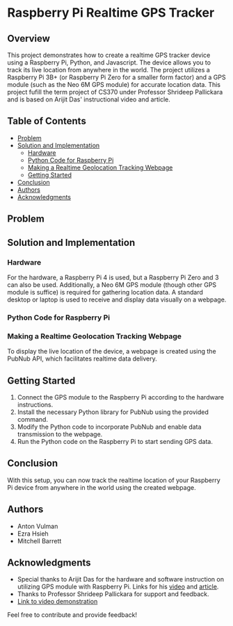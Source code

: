 # Raspberry Pi Realtime GPS Tracker

## Overview

This project demonstrates how to create a realtime GPS tracker device using a Raspberry Pi, Python, and Javascript. The device allows you to track its live location from anywhere in the world. The project utilizes a Raspberry Pi 3B+ (or Raspberry Pi Zero for a smaller form factor) and a GPS module (such as the Neo 6M GPS module) for accurate location data. This project fufill the term project of CS370 under Professor Shrideep Pallickara and is based on Arijit Das' instructional video and article. 

## Table of Contents

- [Problem](#problem)
- [Solution and Implementation](#solution-and-implementation)
  - [Hardware](#hardware)
  - [Python Code for Raspberry Pi](#python-code-for-raspberry-pi)
  - [Making a Realtime Geolocation Tracking Webpage](#making-a-realtime-geolocation-tracking-webpage)
  - [Getting Started](#getting-started)
- [Conclusion](#conclusion)
- [Authors](#authors)
- [Acknowledgments](#acknowledgments)

## Problem

## Solution and Implementation
  
### Hardware

For the hardware, a Raspberry Pi 4 is used, but a Raspberry Pi Zero and 3 can also be used. Additionally, a Neo 6M GPS module (though other GPS module is suffice) is required for gathering location data. A standard desktop or laptop is used to receive and display data visually on a webpage. 

### Python Code for Raspberry Pi



### Making a Realtime Geolocation Tracking Webpage

To display the live location of the device, a webpage is created using the PubNub API, which facilitates realtime data delivery. 




## Getting Started

1. Connect the GPS module to the Raspberry Pi according to the hardware instructions.
2. Install the necessary Python library for PubNub using the provided command.
3. Modify the Python code to incorporate PubNub and enable data transmission to the webpage.
4. Run the Python code on the Raspberry Pi to start sending GPS data.

## Conclusion

With this setup, you can now track the realtime location of your Raspberry Pi device from anywhere in the world using the created webpage.

## Authors

- Anton Vulman
- Ezra Hsieh
- Mitchell Barrett

## Acknowledgments

- Special thanks to Arijit Das for the hardware and software instruction on utilizing GPS module with Raspberry Pi. Links for his [video](https://youtu.be/N8fH0nc9v9Q) and [article](https://sparklers-the-makers.github.io/blog/robotics/realtime-gps-tracker-with-raspberry-pi/).
- Thanks to Professor Shrideep Pallickara for support and feedback.
- [Link to video demonstration](link-to-video)

Feel free to contribute and provide feedback!
